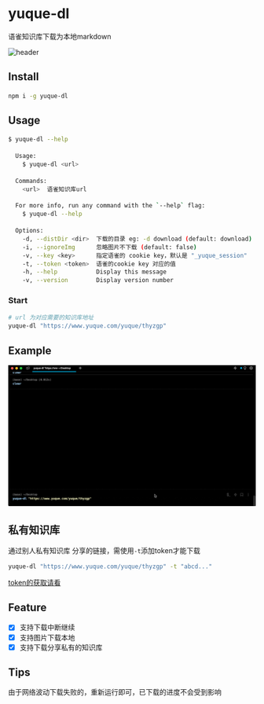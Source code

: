 # yuque-dl

语雀知识库下载为本地markdown

![header](https://socialify.git.ci/gxr404/yuque-dl/image?description=1&descriptionEditable=%E8%AF%AD%E9%9B%80%E7%9F%A5%E8%AF%86%E5%BA%93%E4%B8%8B%E8%BD%BD&issues=1&logo=https%3A%2F%2Fraw.githubusercontent.com%2Fgxr404%2Fyuque-dl%2Fmain%2Fassets%2Flogo.png&name=1&pattern=Circuit%20Board&pulls=1&stargazers=1&theme=Light)

## Install

```bash
npm i -g yuque-dl
```

## Usage

```bash
$ yuque-dl --help

  Usage:
    $ yuque-dl <url>

  Commands:
    <url>  语雀知识库url

  For more info, run any command with the `--help` flag:
    $ yuque-dl --help

  Options:
    -d, --distDir <dir>  下载的目录 eg: -d download (default: download)
    -i, --ignoreImg      忽略图片不下载 (default: false)
    -v, --key <key>      指定语雀的 cookie key，默认是 "_yuque_session"
    -t, --token <token>  语雀的cookie key 对应的值
    -h, --help           Display this message
    -v, --version        Display version number
```

### Start

```bash
# url 为对应需要的知识库地址
yuque-dl "https://www.yuque.com/yuque/thyzgp"
```

## Example

![demo](./assets/demo.gif)

## 私有知识库

通过别人私有知识库 分享的链接，需使用`-t`添加token才能下载

```bash
yuque-dl "https://www.yuque.com/yuque/thyzgp" -t "abcd..."
```

[token的获取请看](./GET_TOEKN.md)

## Feature

- [x] 支持下载中断继续
- [x] 支持图片下载本地
- [x] 支持下载分享私有的知识库

## Tips

由于网络波动下载失败的，重新运行即可，已下载的进度不会受到影响
